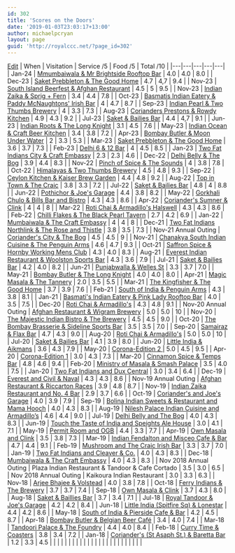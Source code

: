 ```yaml
---
id: 302
title: 'Scores on the Doors'
date: '2019-01-03T23:03:17+13:00'
author: michaelpcryan
layout: page
guid: 'http://royalccc.net/?page_id=302'
---
```


[Edit](http://royalccc.net/wp-admin/admin.php?page=tablepress&action=edit&table_id=6)
| When | Visitation | Service /5 | Food /5 | Total /10 |
|---|---|---|---|---|
| Jan-24 | [Mmumbaiwala &amp; Mr Brightside Rooftop Bar](http://royalccc.net/january-2024-mumbaiwala-mr-brightside-rooftop-bar/) | 4.0 | 4.0 | 8.0 |
| Dec-23 | [Saket Prebbleton &amp; The Good Home](http://royalccc.net/december-2023-saket-prebbleton-the-good-home/) | 4.7 | 4,7 | 9.4 |
| Nov-23 | [South Island Beerfest &amp; Afghan Restaurant](http://royalccc.net/november-2023-annual-outing-south-island-beerfest-afghan-restaurant/) | 4.5 | 5 | 9.5 |
| Nov-23 | [Indian Zaika &amp; Sprig + Fern](http://royalccc.net/november-2023-indian-zaika-sprig-fern/) | 3.4 | 4.4 | 7.8 |
| Oct-23 | [Basmatis Indian Eatery &amp; Paddy McNaughtons' Irish Bar](http://royalccc.net/october-2023-basmatis-indian-eatery-paddy-mcnaughtons-irish-bar/) | 4 | 4.7 | 8.7 |
| Sep-23 | [Indian Pearl &amp; Two Thumbs Brewery](http://royalccc.net/september-2023-indian-pearl-two-thumbs-brewery/) | 4 | 3.3 | 7.3 |
| Aug-23 | [Corianders Prestons &amp; Rowdy Kitchen](http://royalccc.net/august-2023-corianders-prestons-rowdy-kitchen/) | 4.9 | 4.3 | 9.2 |
| Jul-23 | [Saket &amp; Bailies Bar](http://royalccc.net/july-2023-saket-bailies-bar/) | 4.4 | 4,7 | 9.1 |
| Jun-23 | [Indian Roots &amp; The Long Knight](http://royalccc.net/june-2023-indian-roots-the-long-knight/) | 3.1 | 4.5 | 7.6 |
| May-23 | [Indian Ocean &amp; Craft Beer Kitchen](http://royalccc.net/may-2023-indian-ocean-craft-beer-kitchen/) | 3.4 | 3.8 | 7.2 |
| Apr-23 | [Bombay Butler &amp; Moon Under Water](http://royalccc.net/april-2023-bombay-butler-moon-under-water/) | 2 | 3.3 | 5.3 |
| Mar-23 | [Saket Prebbleton &amp; The Good Home](http://royalccc.net/march-2023-saket-prebbleton-the-good-home/) | 3.6 | 3.7 | 7.3 |
| Feb-23 | [Delhi 6 &amp; 12 Bar](http://royalccc.net/february-2023-delhi-6-12-bar/) | 4 | 4.5 | 8.5 |
| Jan-23 | [Two Fat Indians City &amp; Craft Embassy](http://royalccc.net/january-2023-two-fat-indians-city-craft-embassy/) | 2.3 | 2.3 | 4.6 |
| Dec-22 | [Delhi Belly &amp; The Bog](http://royalccc.net/december-2022-delhi-belly-the-bog/) | 3.9 | 4.4 | 8.3 |
| Nov-22 | [Pinch of Spice &amp; The Sounds](http://royalccc.net/november-2022-pinch-of-spice-the-sounds/) | 4 | 3.8 | 7.8 |
| Oct-22 | [Himalayas &amp; Two Thumbs Brewery](http://royalccc.net/october-2022-himalayas-two-thumbs-brewery/) | 4.5 | 4.8 | 9.3 |
| Sep-22 | [Ceylon Kitchen &amp; Kaiser Brew Garden](http://royalccc.net/september-2022-ceylon-kitchen-kaiser-brew-garden/) | 4.4 | 4.8 | 9.2 |
| Aug-22 | [Top in Town &amp; The Craic](http://royalccc.net/august-2022-top-in-town-the-craic/) | 3.8 | 3.3 | 7.2 |
| Jul-22 | [Saket &amp; Bailies Bar](http://royalccc.net/july-2022-saket-bailies-bar/) | 4.8 | 4 | 8.8 |
| Jun-22 | [Pothichor &amp; Joe's Garage](http://royalccc.net/june-2022-pothichor-joes-garage/) | 4.4 | 3.8 | 8.2 |
| May-22 | [Gorkhali Chulo &amp; Bills Bar and Bistro](http://royalccc.net/may-2022-gorkhali-chulo-bills-bar-and-bistro/) | 4.3 | 4.3 | 8.6 |
| Apr-22 | [Coriander's Sumner &amp; Clink](http://royalccc.net/april-2022-coriander's-sumner-clink/) | 4 | 4 | 8 |
| Mar-22 | [Roti Chai &amp; Armadillo's Halswell](http://royalccc.net/march-2022-roti-chai-armadillo's-halswell/) | 4.3 | 4.3 | 8.6 |
| Feb-22 | [Chilli Flakes &amp; The Black Pearl Tavern](http://royalccc.net/february-2022-chilli-flakes-the-black-pearl-tavern/) | 2.7 | 4.2 | 6.9 |
| Jan-22 | [Mumbaiwala &amp; The Craft Embassy](http://royalccc.net/january-2022-mumbaiwala-the-craft-embassy/) | 4 | 4 | 8 |
| Dec-21 | [Two Fat Indians Northlink &amp; The Rose and Thistle](http://royalccc.net/december-2021-two-fat-indians-northlink-the-rose-and-thistle/) | 3.8 | 3.5 | 7.3 |
| Nov-21 Annual Outing | [Coriander's City &amp; The Bog](http://royalccc.net/november-2021-annual-outing-coriander's-city-the-bog/) | 4.5 | 4.5 | 9 |
| Nov-21 | [Chanakya South Indian Cuisine &amp; The Penguin Arms](http://royalccc.net/november-2021-chanakya-south-indian-cuisine-the-penguin-arms/) | 4.6 | 4.7 | 9.3 |
| Oct-21 | [Saffron Spice &amp; Hornby Working Mens Club](http://royalccc.net/october-2021-saffron-spice-hornby-working-mens-club/) | 4.3 | 4.0 | 8.3 |
| Aug-21 | [Everest Indian Restaurant &amp; Woolston Sports Bar](http://royalccc.net/august-2021-everest-indian-restaurant-woolston-sports-bar/) | 4.3 | 3.6 | 7.9 |
| Jul-21 | [Saket &amp; Bailies Bar](http://royalccc.net/july-2021-saket-bailies-bar/) | 4.2 | 4.0 | 8.2 |
| Jun-21 | [Punjabwalla &amp; Welles St](http://royalccc.net/june-2021-punjabwalla-welles-st/) | 3.3 | 3.7 | 7.0 |
| May-21 | [Bombay Butler &amp; The Long Knight](http://royalccc.net/may-2021-bombay-butler-the-long-knight/) | 4.0 | 4.0 | 8.0 |
| Apr-21 | [Magic Masala &amp; The Tannery](http://royalccc.net/april-2021-magic-masala-cassels/) | 2.0 | 3.5 | 5.5 |
| Mar-21 | [The Kingfisher &amp; The Good Home](http://royalccc.net/march-2021-the-kingfisher-the-good-home/) | 3.7 | 3.9 | 7.6 |
| Feb-21 | [South of India &amp; Penguin Arms](http://royalccc.net/february-2021-south-of-india-the-penguin-arms/) | 4.3 | 3.8 | 8.1 |
| Jan-21 | [Basmati's Indian Eatery &amp; Pink Lady Rooftop Bar](http://royalccc.net/january-2021-basmatis-indian-eatery-pink-lady-rooftop-bar/) | 4.0 | 3.5 | 7.5 |
| Dec-20 | [Roti Chai &amp; Armadillo's](http://royalccc.net/december-2020-roti-chai-armadillos/) | 4.3 | 4.8 | 9.1 |
| Nov-20 Annual Outing | [Afghan Restaurant &amp; Wigram Brewery](http://royalccc.net/november-2020-annual-outing-afghan-restaurant-wigram-brewery/) | 5.0 | 5.0 | 10 |
| Nov-20 | [The Majestic Indian Bistro &amp; The Brewery](http://royalccc.net/november-2020-the-majestic-indian-bistro-the-brewery/) | 4.5 | 4.5 | 9.0 |
| Oct-20 | [The Bombay Brasserie &amp; Sideline Sports Bar](http://royalccc.net/october-the-bombay-brasserie-sideline-sports-bar/) | 3.5 | 3.5 | 7.0 |
| Sep-20 | [Samairaz &amp; Flax Bar](http://royalccc.net/september-2020-samairaz-flax-bar/) | 4.7 | 4.3 | 9.0 |
| Aug-20 | [Roti Chai &amp; Armadillo's](http://royalccc.net/august-2020-roti-chai-armadillos/) | 5.0 | 5.0 | 10 |
| Jul-20 | [Saket &amp; Bailies Bar](http://royalccc.net/july-2020-saket-bailies-bar/) | 4.1 | 3.9 | 8.0 |
| Jun-20 | [Little India &amp; Aikmans](http://royalccc.net/june-2020-little-india-aikmans/) | 3.6 | 4.3 | 7.9 |
| May-20 | [Corona-Edition 2 ](http://royalccc.net/may-2020-corona-edition-2-support-your-local/) | 5.0 | 4.5 | 9.5 |
| Apr-20 | [Corona-Edition 1](http://royalccc.net/april-2020-corona-edition-1-my-makaan-your-makaan/) | 3.0 | 4.3 | 7.3 |
| Mar-20 | [Cinnamon Spice &amp; Temps Bar](http://royalccc.net/march-2020-cinnamon-spice-temps-bar/) | 4.8 | 4.6 | 9.4 |
| Feb-20 | [Ministry of Masala &amp; Smash Palace](http://royalccc.net/february-2020-ministry-of-masala-smash-palace/) | 3.5 | 4.0 | 7.5 |
| Jan-20 | [Two Fat Indians and Dux Central](http://royalccc.net/january-2020-two-fat-indians-dux-central/) | 3.0 | 3.4 | 6.4 |
| Dec-19 | [Everest and Civil &amp; Naval](http://royalccc.net/december-2019-everest-indian-restaurant-civil-and-naval/) | 4.3 | 4.3 | 8.6 |
| Nov-19 Annual Outing | [Afghan Restaurant &amp; Riccarton Races](http://royalccc.net/november-2019-annual-outing-the-afghan-restaurant-riccarton-races/) | 3.9 | 4.8 | 8.7 |
| Nov-19 | [Indian Zaika Restaurant and No. 4 Bar](http://royalccc.net/november-2019-indian-zaika-and-no-4-bar/) | 2.9 | 3.7 | 6.6 |
| Oct-19 | [Coriander's and Joe's Garage](http://royalccc.net/october-2019-corianders-and-joes-garage/) | 4.0 | 3.9 | 7.9 |
| Sep-19 | [Bolina Indian Sweets &amp; Restaurant and Mama Hooch](http://royalccc.net/september-2019-bolina-indian-sweets-restaurant-and-mama-hooch/) | 4.0 | 4.3 | 8.3 |
| Aug-19 | [Nilesh Palace Indian Cuisine and Armadillo’s](http://royalccc.net/august-2019-nilesh-palace-indian-cuisine-and-armadillos-t/) | 4.6 | 4.4 | 9.0 |
| Jul-19 | [Delhi Belly and The Bog](http://royalccc.net/july-2019-delhi-belly-and-the-bog/) | 4.0 | 4.3 | 8.3 |
| Jun-19 | [Touch the Taste of India and Speights Ale House](http://royalccc.net/june-2019-touch-the-taste-of-india-and-speights-ale-house/) | 3.0 | 4.1 | 7.1 |
| May-19 | [Permit Room and OGB](http://royalccc.net/may-2019-permit-room-and-o-b-g-bar/) | 4.4 | 3.3 | 7.7 |
| Apr-19 | [Own Masala and Clink](http://royalccc.net/april-2019-own-masala-and-clink-bar/) | 3.5 | 3.8 | 7.3 |
| Mar-19 | [Indian Fendalton and Misceo Cafe &amp; Bar](http://royalccc.net/march-2019-indian-fendalton-and-misceo-cafe-bar/) | 4.7 | 4.4 | 9.1 |
| Feb-19 | [Mushroom and The Craic Irish Bar](http://royalccc.net/february-2019-mushroom-and-the-craic-irish-bar/) | 3.3 | 3.7 | 7.0 |
| Jan-19 | [Two Fat Indians and Cleaver &amp; Co.](http://royalccc.net/january-2019-two-fat-indians-and-cleaver-co/) | 4.0 | 4.3 | 8.3 |
| Dec-18 | [Mumbaiwala &amp; The Craft Embassy](http://royalccc.net/december-2018-mumbaiwala-and-the-craft-embassy/) | 4.0 | 4.3 | 8.3 |
| Nov 2018 Annual Outing | Plaza Indian Restaurant &amp; Tandoor &amp; Cafe Cortado | 3.5 | 3.0 | 6.5 |
| Nov 2018 Annual Outing | Kaikoura Indian Restaurant | 3.0 | 3.3 | 6.3 |
| Nov-18 | [Arjee Bhajee &amp; Volstead](http://royalccc.net/november-2018-arjee-bhajee-and-volstead/) | 4.0 | 3.8 | 7.8 |
| Oct-18 | [Ferry Indians &amp; The Brewery](http://royalccc.net/october-2018-ferry-indians-and-the-brewery/) | 3.7 | 3.7 | 7.4 |
| Sep-18 | [Own Masala &amp; Clink](http://royalccc.net/september-2018-own-masala-and-clink/) | 3.7 | 4.3 | 8.0 |
| Aug-18 | [Saket &amp; Baillies Bar](http://royalccc.net/august-2018-saket-and-bailies-bar/) | 3.7 | 3.4 | 7.1 |
| Jul-18 | [Royal Tandoor &amp; Joe's Garage](http://royalccc.net/july-2018-royal-tandoor-and-joes-garage/) | 4.2 | 4.2 | 8.4 |
| Jun-18 | [Little India (Spitfire Sq) &amp; Lonestar](http://royalccc.net/june-2018-little-india-spitfire-sq-and-lonestar/) | 4.4 | 4.2 | 8.6 |
| May-18 | [South of India &amp; Pierside Cafe &amp; Bar](http://royalccc.net/may-2018-south-of-india-and-pierside-cafe-bar/) | 4.2 | 4.5 | 8.7 |
| Apr-18 | [Bombay Butler &amp; Belgian Beer Café](http://royalccc.net/april-2018-bombay-butler-and-belgian-beer-cafe/) | 3.4 | 4.0 | 7.4 |
| Mar-18 | [Tandoori Palace &amp; The Foundry](http://royalccc.net/march-2018-tandoori-palace-and-the-foundry/) | 4.4 | 4.0 | 8.4 |
| Feb-18 | [Curry Time &amp; Coasters](http://royalccc.net/february-2018-curry-time-and-coasters/) | 3.8 | 3.4 | 7.2 |
| Jan-18 | [Coriander's (St Asaph St.) &amp; Baretta Bar](http://royalccc.net/january-2018-corianders-and-baretta-bar/) | 1.2 | 3.3 | 4.5 |
|  |  |  |  |  |
|  |  |  |  |  |
|  |  |  |  |  |
|  |  |  |  |  |
